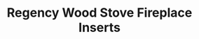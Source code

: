 ---
title: Regency Wood Stove Fireplace Inserts
url: 'https://www.regency-fire.com/en/Products/Wood/Wood-Inserts'
countries:
  - us
categories:
  - 6ad9cfc5-eac0-455e-9ad0-f537896373ba
tags:
  - home-owner
description: >-
  If solar heating is not an option, wood stove inserts can update your drafty,
  open wood fireplace. They'll send less heat out the chimney, and more heat
  around your house, drastically improving your wood burning efficiency. They
  pump the smoke back into the fire to burn that off too, which sends less crap
  into the atmosphere. Try to use [coffee
  logs](https://www.bio-bean.com/elements/coffee-logs-and-retailers/) instead of
  wood.
image: null
blueprint: action

---